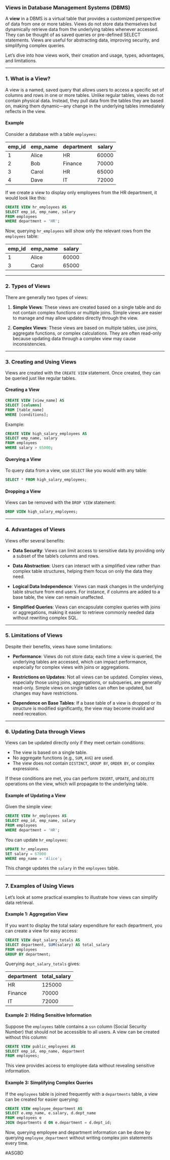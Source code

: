### Views in Database Management Systems (DBMS)

A **view** in a DBMS is a virtual table that provides a customized perspective of data from one or more tables. Views do not store data themselves but dynamically retrieve data from the underlying tables whenever accessed. They can be thought of as saved queries or pre-defined SELECT statements. Views are useful for abstracting data, improving security, and simplifying complex queries.

Let’s dive into how views work, their creation and usage, types, advantages, and limitations.

---

### 1. **What is a View?**

A view is a named, saved query that allows users to access a specific set of columns and rows in one or more tables. Unlike regular tables, views do not contain physical data. Instead, they pull data from the tables they are based on, making them dynamic—any change in the underlying tables immediately reflects in the view.

#### Example

Consider a database with a table `employees`:

| emp_id | emp_name   | department | salary |
|--------|------------|------------|--------|
| 1      | Alice      | HR         | 60000  |
| 2      | Bob        | Finance    | 70000  |
| 3      | Carol      | HR         | 65000  |
| 4      | Dave       | IT         | 72000  |

If we create a view to display only employees from the HR department, it would look like this:

```sql
CREATE VIEW hr_employees AS
SELECT emp_id, emp_name, salary
FROM employees
WHERE department = 'HR';
```

Now, querying `hr_employees` will show only the relevant rows from the `employees` table:

| emp_id | emp_name | salary |
|--------|----------|--------|
| 1      | Alice    | 60000  |
| 3      | Carol    | 65000  |

---

### 2. **Types of Views**

There are generally two types of views:

1. **Simple Views**: These views are created based on a single table and do not contain complex functions or multiple joins. Simple views are easier to manage and may allow updates directly through the view.

2. **Complex Views**: These views are based on multiple tables, use joins, aggregate functions, or complex calculations. They are often read-only because updating data through a complex view may cause inconsistencies.

---

### 3. **Creating and Using Views**

Views are created with the `CREATE VIEW` statement. Once created, they can be queried just like regular tables.

#### Creating a View

```sql
CREATE VIEW [view_name] AS
SELECT [columns]
FROM [table_name]
WHERE [conditions];
```

Example:

```sql
CREATE VIEW high_salary_employees AS
SELECT emp_name, salary
FROM employees
WHERE salary > 65000;
```

#### Querying a View

To query data from a view, use `SELECT` like you would with any table:

```sql
SELECT * FROM high_salary_employees;
```

#### Dropping a View

Views can be removed with the `DROP VIEW` statement:

```sql
DROP VIEW high_salary_employees;
```

---

### 4. **Advantages of Views**

Views offer several benefits:

- **Data Security**: Views can limit access to sensitive data by providing only a subset of the table’s columns and rows.
  
- **Data Abstraction**: Users can interact with a simplified view rather than complex table structures, helping them focus on only the data they need.

- **Logical Data Independence**: Views can mask changes in the underlying table structure from end users. For instance, if columns are added to a base table, the view can remain unaffected.

- **Simplified Queries**: Views can encapsulate complex queries with joins or aggregations, making it easier to retrieve commonly needed data without rewriting complex SQL.

---

### 5. **Limitations of Views**

Despite their benefits, views have some limitations:

- **Performance**: Views do not store data; each time a view is queried, the underlying tables are accessed, which can impact performance, especially for complex views with joins or aggregations.

- **Restrictions on Updates**: Not all views can be updated. Complex views, especially those using joins, aggregations, or subqueries, are generally read-only. Simple views on single tables can often be updated, but changes may have restrictions.

- **Dependence on Base Tables**: If a base table of a view is dropped or its structure is modified significantly, the view may become invalid and need recreation.

---

### 6. **Updating Data through Views**

Views can be updated directly only if they meet certain conditions:

- The view is based on a single table.
- No aggregate functions (e.g., `SUM`, `AVG`) are used.
- The view does not contain `DISTINCT`, `GROUP BY`, `ORDER BY`, or complex expressions.

If these conditions are met, you can perform `INSERT`, `UPDATE`, and `DELETE` operations on the view, which will propagate to the underlying table.

#### Example of Updating a View

Given the simple view:

```sql
CREATE VIEW hr_employees AS
SELECT emp_id, emp_name, salary
FROM employees
WHERE department = 'HR';
```

You can update `hr_employees`:

```sql
UPDATE hr_employees
SET salary = 67000
WHERE emp_name = 'Alice';
```

This change updates the `salary` in the `employees` table.

---

### 7. **Examples of Using Views**

Let’s look at some practical examples to illustrate how views can simplify data retrieval.

#### Example 1: Aggregation View

If you want to display the total salary expenditure for each department, you can create a view for easy access:

```sql
CREATE VIEW dept_salary_totals AS
SELECT department, SUM(salary) AS total_salary
FROM employees
GROUP BY department;
```

Querying `dept_salary_totals` gives:

| department | total_salary |
|------------|--------------|
| HR         | 125000       |
| Finance    | 70000        |
| IT         | 72000        |

#### Example 2: Hiding Sensitive Information

Suppose the `employees` table contains a `ssn` column (Social Security Number) that should not be accessible to all users. A view can be created without this column:

```sql
CREATE VIEW public_employees AS
SELECT emp_id, emp_name, department
FROM employees;
```

This view provides access to employee data without revealing sensitive information.

#### Example 3: Simplifying Complex Queries

If the `employees` table is joined frequently with a `departments` table, a view can be created for easier querying:

```sql
CREATE VIEW employee_department AS
SELECT e.emp_name, e.salary, d.dept_name
FROM employees e
JOIN departments d ON e.department = d.dept_id;
```

Now, querying employee and department information can be done by querying `employee_department` without writing complex join statements every time.

#ASGBD 